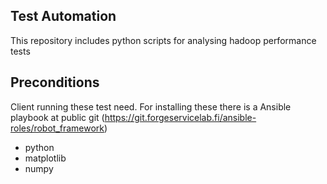 
 
Test Automation
---------------


This repository includes python scripts for analysing hadoop performance tests

Preconditions
-------------

Client running these test need. For installing these there is a Ansible playbook at public git (https://git.forgeservicelab.fi/ansible-roles/robot_framework)

+ python
+ matplotlib
+ numpy


